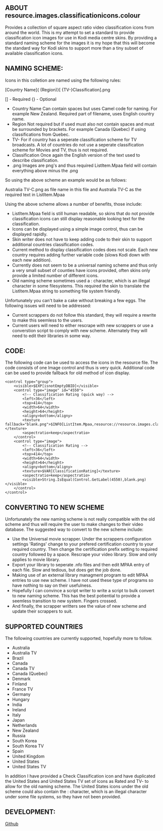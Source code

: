 
## ABOUT resource.images.classificationicons.colour
Provides a collection of square aspect ratio video classification icons from around the world. This is my attempt to set a standard to provide classification icon images for use in Kodi media centre skins.
By providing a standard naming scheme for the images it is my hope that this will become the standard way for Kodi skins to support more than a tiny subset of available classification icons.
  

## NAMING SCHEME:

Icons in this colletion are named using the following rules:

[Country Name]{ (Region)}[ {TV-}Classification].png

[] - Required
{} - Optional

* Country Name Can contain spaces but uses Camel code for naming. For example New Zealand. Required part of filename, uses English country name.
* Region Not required but if used must also not contain spaces and must be surrounded by brackets. For example Canada (Quebec) if using classifications from Quebec.
* TV- For if country has a seperate classification scheme for TV broadcasts. A lot of countries do not use a seperate classification scheme for Movies and TV, thus is not required.
* Classification Once again the English version of the text used to describe classification.
* .png Images are png's and thus required ListItem.Mpaa field will contain everything above minus the .png

So using the above scheme an example would be as follows:

Australia TV-C.png as file name in this file and Australia TV-C as the required text in ListItem.Mpaa

Using the above scheme allows a number of benefits, those include:

* ListItem.Mpaa field is still human readable, so skins that do not provide classification icons can still display reasonable looking text for the classification.
* Icons can be displayed using a simple image control, thus can be displayed rapidly.
* Skin writer does not have to keep adding code to their skin to support additional countries classification codes.
* Current method to display classification codes does not scale. Each new country requires adding further variable code (slows Kodi down with each new addition).
* Currently does not seem to be a universal naming scheme and thus only a very small subset of counties have icons provided, often skins only provide a limited number of different icons.
* Old naming scheme sometimes used a : character, which is an illegal character in some filesystems. This required the skin to translate the ListItem.Mpaa string to something file system friendly.

Unfortunately you can't bake a cake without breaking a few eggs. The following issues will need to be addressed:

* Current scrappers do not follow this standard, they will require a rewrite to make this seemless to the users.
* Current users will need to either rescrape with new scrappers or use a converstion script to comply with new scheme. Alternately they will need to edit their libraries in some way.

## CODE:

The following code can be used to access the icons in the resource file. The code consists of one Image control and thus is very quick. Additional code can be used to provide fallback for old method of icon display.

	<control type="group">
		<visible>$EXP[isnotEmptyDBID]</visible>
		<control type="image" id="4550">
			<!-- Classification Rating (quick way) -->
			<left>36</left>
			<top>414</top>
			<width>64</width>
			<height>64</height>
			<aligny>bottom</aligny>
			<texture fallback="blank.png">$INFO[ListItem.Mpaa,resource://resource.images.classificationicons.colour/,.png]</texture>
			<aspectratio>keep</aspectratio>
		</control>
		<control type="image">
			<!-- Classification Rating -->
			<left>36</left>
			<top>414</top>
			<width>64</width>
			<height>64</height>
			<aligny>bottom</aligny>
			<texture>$VAR[ClassificationRating]</texture>
			<aspectratio>keep</aspectratio>
			<visible>String.IsEqual(Control.GetLabel(4550),blank.png)</visible>
		</control>
	</control>

## CONVERTING TO NEW SCHEME

Unfortunately the new naming scheme is not really compatible with the old scheme and thus will require the user to make changes to their video database.
The suggested way to convert to the new scheme include:

* Use the Universal movie scrapper. Under the scrappers configuration settings 'Ratings' change to your prefered certification country to your required country.
  Then change the certification prefix setting to required country followed by a space. Rescrape your video library. Slow and only applies to movie library.
* Export your library to seperate .nfo files and then edit MPAA entry of each file. Slow and tedious, but does get the job done.
* Making use of an external library managment program to edit MPAA entries to use new scheme. I have not used these type of programs so have nothing to say on their usefulness.
* Hopefully I can convince a script writer to write a script to bulk convert to new naming scheme. This has the best potiential to provide a seemless transition to new system. Fingers crossed.
* And finally, the scrapper writters see the value of new scheme and update their scrappers to suit.

## SUPPORTED COUNTRIES

The following countries are currently supported, hopefully more to follow.

* Australia
* Australia TV
* Brazil
* Canada
* Canada TV
* Canada (Quebec)
* Denmark
* Finland
* France TV
* Germany
* Hungary
* India
* Ireland
* Italy
* Japan
* Netherlands
* New Zealand
* Russia
* South Korea
* South Korea TV
* Spain
* United Kingdom
* United States
* United States TV

In addition I have provided a Check Classification icon and have duplicated the United States and United States TV set of icons as Rated and TV- to allow for the old naming scheme.
The United States icons under the old scheme could also contain the : character, which is an illegal character under some file systems, so they have not been provided.
## DEVELOPMENT:
[Github](https://github.com/wyrm65/resource.images.classificationicons.colour)


